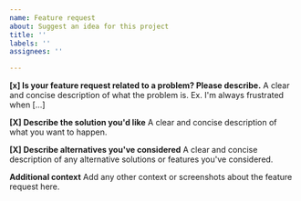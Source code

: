 ```yaml
---
name: Feature request
about: Suggest an idea for this project
title: ''
labels: ''
assignees: ''

---
```


**[x] Is your feature request related to a problem? Please describe.**
A clear and concise description of what the problem is. Ex. I'm always frustrated when [...]

**[X] Describe the solution you'd like**
A clear and concise description of what you want to happen.

**[X] Describe alternatives you've considered**
A clear and concise description of any alternative solutions or features you've considered.

**Additional context**
Add any other context or screenshots about the feature request here.

